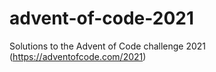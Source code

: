 # advent-of-code-2021
Solutions to the Advent of Code challenge 2021 (https://adventofcode.com/2021)
